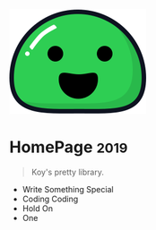 ![logo](_media/icon.svg)

# HomePage <small>2019</small>

> Koy's  pretty  library.

- Write Something Special
- Coding Coding 
- Hold On
- One

<!-- [GitHub](https://github.com/docsifyjs/docsify/)
[Getting Started](#docsify)
 -->